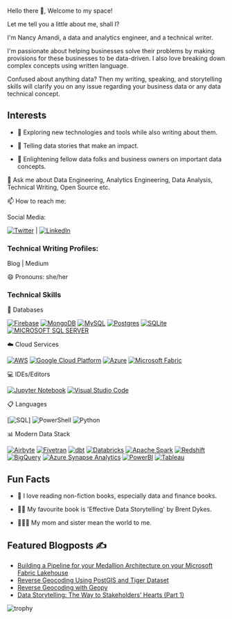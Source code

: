 Hello there 👋, Welcome to my space!

Let me tell you a little about me, shall I?

I'm Nancy Amandi, a data and analytics engineer, and a technical writer.

I'm passionate about helping businesses solve their problems by making provisions for these businesses to be data-driven. I also love breaking down complex concepts using written language. 

Confused about anything data? Then my writing, speaking, and storytelling skills will clarify you on any issue regarding your business data or any data technical concept. 

## Interests

- 🌱 Exploring new technologies and tools while also writing about them.

- 🚀 Telling data stories that make an impact.

- 📖 Enlightening fellow data folks and business owners on important data concepts.

💬 Ask me about Data Engineering, Analytics Engineering, Data Analysis, Technical Writing, Open Source etc.

📫 How to reach me:

Social Media:

[![Twitter](https://img.shields.io/badge/Twitter-%231DA1F2.svg?style=for-the-badge&logo=Twitter&logoColor=white)](https://twitter.com/NancyAmandi?t=0LIBQYEhZaJYYUvYSFhNXw&s=09) | [![LinkedIn](https://img.shields.io/badge/linkedin-%230077B5.svg?style=for-the-badge&logo=linkedin&logoColor=white)](https://www.linkedin.com/in/nancy-amandi)


### Technical Writing Profiles:
Blog | Medium

😄 Pronouns: she/her

### Technical Skills

💾 Databases


[![Firebase](https://img.shields.io/badge/Firebase-039BE5?style=for-the-badge&logo=Firebase&logoColor=white)](https://firebase.google.com/)
[![MongoDB](https://img.shields.io/badge/MongoDB-%234ea94b.svg?style=for-the-badge&logo=mongodb&logoColor=white)](https://www.mongodb.com/)
[![MySQL](https://img.shields.io/badge/mysql-%2300f.svg?style=for-the-badge&logo=mysql&logoColor=white)](https://www.mysql.com/)
[![Postgres](https://img.shields.io/badge/postgres-%23316192.svg?style=for-the-badge&logo=postgresql&logoColor=white)](https://www.postgresql.org/)
[![SQLite](https://img.shields.io/badge/sqlite-%2307405e.svg?style=for-the-badge&logo=sqlite&logoColor=white)](https://www.sqlite.org/)
[![MICROSOFT SQL SERVER](https://img.shields.io/badge/Microsoft_SQL_Server-%23CC2927.svg?style=for-the-badge&logo=microsoft-sql-server&logoColor=white)]([https://www.sqlite.org/](https://azure.microsoft.com/en-us/))


☁️ Cloud Services

[![AWS](https://img.shields.io/badge/AWS-%23FF9900.svg?style=for-the-badge&logo=amazon-aws&logoColor=white)](https://aws.amazon.com/)
[![Google Cloud Platform](https://img.shields.io/badge/Google_Cloud_Platform-%234285F4.svg?style=for-the-badge&logo=google-cloud&logoColor=white)](https://cloud.google.com/)
[![Azure](https://img.shields.io/badge/azure-%230072C6.svg?style=for-the-badge&logo=microsoftazure&logoColor=white)](https://azure.microsoft.com/en-us/)
[![Microsoft Fabric](https://img.shields.io/badge/Microsoft_Fabric-%230078D6.svg?style=for-the-badge&logo=microsoft&logoColor=white)](https://www.microsoft.com/en-us/microsoft-fabric)


💻 IDEs/Editors

[![Jupyter Notebook](https://img.shields.io/badge/jupyter-%23FA0F00.svg?style=for-the-badge&logo=jupyter&logoColor=white)](https://jupyter.org/)
[![Visual Studio Code](https://img.shields.io/badge/Visual%20Studio%20Code-0078d7.svg?style=for-the-badge&logo=visual-studio-code&logoColor=white)](https://code.visualstudio.com/)


📋 Languages

[![SQL](https://img.shields.io/badge/SQL-%23CC2927.svg?style=for-the-badge&logo=sql&logoColor=white)]
![PowerShell](https://img.shields.io/badge/PowerShell-%235391FE.svg?style=for-the-badge&logo=powershell&logoColor=white)
![Python](https://img.shields.io/badge/python-3670A0?style=for-the-badge&logo=python&logoColor=ffdd54)


📊 Modern Data Stack

[![Airbyte](https://img.shields.io/badge/-airbyte-purple?style=for-the-badge&logo=airbyte&logoColor=white)](https://airbyte.com/)
[![Fivetran](https://img.shields.io/badge/-fivetran-blue?style=for-the-badge&logo=fivetran&logoColor=white)](https://www.fivetran.com/)
[![dbt](https://img.shields.io/badge/-dbt-orange?style=for-the-badge&logo=dbt&logoColor=white)](https://www.getdbt.com/)
[![Databricks](https://img.shields.io/badge/-databricks-orange?style=for-the-badge&logo=databricks&logoColor=white)](https://www.databricks.com/)
[![Apache Spark](https://img.shields.io/badge/Apache-Spark-orange.svg?style=for-the-badge&logo=apache-spark&logoColor=white)](https://spark.apache.org/)
[![Redshift](https://img.shields.io/badge/-Redshift-gray?style=for-the-badge&logo=amazon-redshift&logoColor=white)](https://aws.amazon.com/pm/redshift/)
[![BigQuery](https://img.shields.io/badge/-BigQuery-blue?style=for-the-badge&logo=google-cloud&logoColor=white)](https://cloud.google.com/bigquery)
[![Azure Synapse Analytics](https://img.shields.io/badge/Azure_Synapse_Analytics-green.svg?style=for-the-badge&logo=microsoft-azure&logoColor=white)](https://azure.microsoft.com/en-us/products/synapse-analytics/)
[![PowerBI](https://img.shields.io/badge/PowerBI-yellow.svg?style=for-the-badge&logo=powerbi&logoColor=white)](https://www.microsoft.com/en-us/power-platform/products/power-bi)
[![Tableau](https://img.shields.io/badge/Tableau-white.svg?style=for-the-badge&logo=tableau&logoColor=auto)](https://www.tableau.com/)


## Fun Facts

- 📖 I love reading non-fiction books, especially data and finance books. 

- 🧑‍🏫 My favourite book is 'Effective Data Storytelling' by Brent Dykes.

- 👩‍👧‍👧 My mom and sister mean the world to me.
  

## Featured Blogposts ✍️

<!-- MEDIUM:START -->
- [Building a Pipeline for your Medallion Architecture on your Microsoft Fabric Lakehouse](https://medium.com/@amandinancy16/building-a-pipeline-for-your-medallion-architecture-on-microsft-fabric-1fe40b63b2d3)
- [Reverse Geocoding Using PostGIS and Tiger Dataset](https://medium.com/@amandinancy16/reverse-geocoding-using-postgis-and-tiger-dataset-b59b60ca071b)
- [Reverse Geocoding with Geopy](https://medium.com/@amandinancy16/reverse-geocoding-with-geopy-c26cfb63f74c)
- [Data Storytelling: The Way to Stakeholders’ Hearts (Part 1)](https://medium.com/@amandinancy16/data-storytelling-the-way-to-stakeholders-hearts-part-1-fbfd0a308ad0)
<!-- MEDIUM:END -->

![trophy](https://github-profile-trophy.vercel.app/?username=Nancy9ice)

